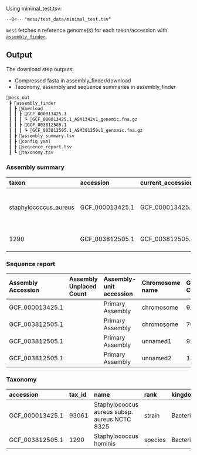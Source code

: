 

Using minimal_test.tsv:
``` title="minimal_test.tsv"
--8<-- "mess/test_data/minimal_test.tsv"
```

`mess` fetches n reference genome(s) for each taxon/accession with [`assembly_finder`](https://github.com/metagenlab/assembly_finder).

## Output

The download step outputs:

* Compressed fasta in assembly_finder/download
* Taxonomy, assembly and sequence summaries in assembly_finder

```sh hl_lines="3-8 10-11"
📂mess_out
 ┣ 📂assembly_finder
 ┃ ┣ 📂download
 ┃ ┃ ┣ 📂GCF_000013425.1
 ┃ ┃ ┃ ┗ 📜GCF_000013425.1_ASM1342v1_genomic.fna.gz
 ┃ ┃ ┣ 📂GCF_003812505.1
 ┃ ┃ ┃ ┗ 📜GCF_003812505.1_ASM381250v1_genomic.fna.gz
 ┃ ┣ 📜assembly_summary.tsv
 ┃ ┣ 📜config.yaml
 ┃ ┣ 📜sequence_report.tsv
 ┃ ┗ 📜taxonomy.tsv
```
### Assembly summary

| taxon                 | accession       | current_accession | paired_accession | source_database        | annotation_info.name                | annotation_info.provider | annotation_info.release_date | annotation_info.stats.gene_counts.non_coding | annotation_info.stats.gene_counts.protein_coding | annotation_info.stats.gene_counts.pseudogene | annotation_info.stats.gene_counts.total | assembly_level  | assembly_name | assembly_status | assembly_type | bioproject_accession | biosample.accession | biosample.bioprojects          | biosample.description.organism_name           | biosample.description.tax_id | biosample.description.title                                              | biosample.last_updated  | biosample.models | biosample.owner.name            | biosample.package | biosample.publication_date | biosample.status.status | biosample.status.when   | biosample.submission_date | paired_assembly.accession | paired_assembly.annotation_name                                       | paired_assembly.status | refseq_category       | release_date | submitter                                     | contig_l50 | contig_n50 | gc_count | gc_percent | number_of_component_sequences | number_of_contigs | number_of_scaffolds | scaffold_l50 | scaffold_n50 | total_number_of_chromosomes | total_sequence_length | total_ungapped_length | average_nucleotide_identity.best_ani_match.ani | average_nucleotide_identity.best_ani_match.assembly | average_nucleotide_identity.best_ani_match.assembly_coverage | average_nucleotide_identity.best_ani_match.category | average_nucleotide_identity.best_ani_match.organism_name | average_nucleotide_identity.best_ani_match.type_assembly_coverage | average_nucleotide_identity.category | average_nucleotide_identity.comment | average_nucleotide_identity.match_status | average_nucleotide_identity.submitted_ani_match.ani | average_nucleotide_identity.submitted_ani_match.assembly | average_nucleotide_identity.submitted_ani_match.assembly_coverage | average_nucleotide_identity.submitted_ani_match.category | average_nucleotide_identity.submitted_ani_match.organism_name | average_nucleotide_identity.submitted_ani_match.type_assembly_coverage | average_nucleotide_identity.submitted_organism | average_nucleotide_identity.submitted_species | average_nucleotide_identity.taxonomy_check_status | checkm_info.checkm_marker_set | checkm_info.checkm_marker_set_rank | checkm_info.checkm_species_tax_id | checkm_info.checkm_version | checkm_info.completeness | checkm_info.completeness_percentile | checkm_info.contamination | infraspecific_names.strain | organism_name                                 | tax_id | annotation_info.method                          | annotation_info.pipeline                           | annotation_info.software_version | assembly_method            | biosample.owner.contacts | sequencing_tech  | genome_coverage | path                                                                                                                       |
| :-------------------- | :-------------- | :---------------- | :--------------- | :--------------------- | :---------------------------------- | :----------------------- | :--------------------------- | :------------------------------------------- | :----------------------------------------------- | :------------------------------------------- | :-------------------------------------- | :-------------- | :------------ | :-------------- | :------------ | :------------------- | :------------------ | :----------------------------- | :-------------------------------------------- | :--------------------------- | :----------------------------------------------------------------------- | :---------------------- | :--------------- | :------------------------------ | :---------------- | :------------------------- | :---------------------- | :---------------------- | :------------------------ | :------------------------ | :-------------------------------------------------------------------- | :--------------------- | :-------------------- | :----------- | :-------------------------------------------- | :--------- | :--------- | :------- | :--------- | :---------------------------- | :---------------- | :------------------ | :----------- | :----------- | :-------------------------- | :-------------------- | :-------------------- | :--------------------------------------------- | :-------------------------------------------------- | :----------------------------------------------------------- | :-------------------------------------------------- | :------------------------------------------------------- | :---------------------------------------------------------------- | :----------------------------------- | :---------------------------------- | :--------------------------------------- | :-------------------------------------------------- | :------------------------------------------------------- | :---------------------------------------------------------------- | :------------------------------------------------------- | :------------------------------------------------------------ | :--------------------------------------------------------------------- | :--------------------------------------------- | :-------------------------------------------- | :------------------------------------------------ | :---------------------------- | :--------------------------------- | :-------------------------------- | :------------------------- | :----------------------- | :---------------------------------- | :------------------------ | :------------------------- | :-------------------------------------------- | :----- | :---------------------------------------------- | :------------------------------------------------- | :------------------------------- | :------------------------- | :----------------------- | :--------------- | :-------------- | :------------------------------------------------------------------------------------------------------------------------- |
| staphylococcus_aureus | GCF_000013425.1 | GCF_000013425.1   | GCA_000013425.1  | SOURCE_DATABASE_REFSEQ | Annotation submitted by NCBI RefSeq | NCBI RefSeq              | 2016-08-03                   | 75                                           | 2767                                             | 30                                           | 2872                                    | Complete Genome | ASM1342v1     | current         | haploid       | PRJNA237             | SAMN02604235        | [{'accession': 'PRJNA237'}]    | Staphylococcus aureus subsp. aureus NCTC 8325 | 93061                        | Sample from Staphylococcus aureus subsp. aureus NCTC 8325                | 2015-05-18T13:21:01.110 | ['Generic']      | NCBI                            | Generic.1.0       | 2014-01-30T15:13:19.920    | live                    | 2014-01-30T15:13:19.920 | 2014-01-30T15:13:19.920   | GCA_000013425.1           | Annotation submitted by University of Oklahoma Health Sciences Center | current                | reference genome      | 2006-02-13   | University of Oklahoma Health Sciences Center | 1          | 2821361    | 927332   | 33.0       | 1                             | 1                 | 1                   | 1            | 2821361      | 1                           | 2821361               | 2821361               | 99.94                                          | GCA_006094915.1                                     | 96.32                                                        | type                                                | Staphylococcus aureus                                    | 97.66                                                             | category_na                          | na                                  | species_match                            | 99.94                                               | GCA_006094915.1                                          | 96.32                                                             | type                                                     | Staphylococcus aureus                                         | 97.66                                                                  | Staphylococcus aureus subsp. aureus NCTC 8325  | Staphylococcus aureus                         | OK                                                | Staphylococcus aureus         | species                            | 1280                              | v1.2.2                     | 97.59                    | 19.567595                           | 0.39                      | NCTC 8325                  | Staphylococcus aureus subsp. aureus NCTC 8325 | 93061  | na                                              | na                                                 | na                               | na                         | na                       | na               | na              | test_bam_out/assembly_finder/download/GCF_000013425.1/GCF_000013425.1_ASM1342v1_genomic.fna.gz   |
| 1290                  | GCF_003812505.1 | GCF_003812505.1   | GCA_003812505.1  | SOURCE_DATABASE_REFSEQ | GCF_003812505.1-RS_2024_03_28       | NCBI RefSeq              | 2024-03-28                   | 85                                           | 2142                                             | 35                                           | 2262                                    | Complete Genome | ASM381250v1   | current         | haploid       | PRJNA231221          | SAMN10163251        | [{'accession': 'PRJNA231221'}] | Staphylococcus hominis                        | 1290                         | Pathogen: clinical or host-associated sample from Staphylococcus hominis | 2019-05-14T13:08:20.304 | ['Pathogen.cl']  | US Food and Drug Administration | Pathogen.cl.1.0   | 2018-10-02T00:00:00.000    | live                    | 2018-10-02T12:23:11.101 | 2018-10-02T12:23:11.100   | GCA_003812505.1           | NCBI Prokaryotic Genome Annotation Pipeline (PGAP)                    | current                | representative genome | 2018-11-21   | US Food and Drug Administration               | 1          | 2220494    | 713682   | 31.5       | 3                             | 3                 | 3                   | 1            | 2220494      | 3                           | 2257431               | 2257431               | 99.99                                          | GCA_900458635.1                                     | 98.99                                                        | type                                                | Staphylococcus hominis                                   | 99.01                                                             | category_na                          | na                                  | species_match                            | 99.99                                               | GCA_900458635.1                                          | 98.99                                                             | type                                                     | Staphylococcus hominis                                        | 99.01                                                                  | Staphylococcus hominis                         | Staphylococcus hominis                        | OK                                                | Staphylococcus hominis        | species                            | 1290                              | v1.2.2                     | 90.97                    | 47.945206                           | 2.63                      | FDAARGOS_575               | Staphylococcus hominis                        | 1290   | Best-placed reference protein set; GeneMarkS-2+ | NCBI Prokaryotic Genome Annotation Pipeline (PGAP) | 6.7                              | SMRT v. 2.3.0, HGAP v. 3.0 | [{}]                     | PacBio; Illumina | 19.6x           | test_bam_out/assembly_finder/download/GCF_003812505.1/GCF_003812505.1_ASM381250v1_genomic.fna.gz |

### Sequence report
| Assembly Accession | Assembly Unplaced Count | Assembly-unit accession | Chromosome name | GC Count | GC Percent | GenBank seq accession | Molecule type | Ordering | RefSeq seq accession | Role               | Seq length | UCSC style name | Unlocalized Count |
| :----------------- | :---------------------- | :---------------------- | :-------------- | :------- | :--------- | :-------------------- | :------------ | :------- | :------------------- | :----------------- | :--------- | :-------------- | :---------------- |
| GCF_000013425.1    |                         | Primary Assembly        | chromosome      | 927332   |            | CP000253.1            | Chromosome    |          | NC_007795.1          | assembled-molecule | 2821361    |                 |                   |
| GCF_003812505.1    |                         | Primary Assembly        | chromosome      | 702792   |            | CP033732.1            | Chromosome    |          | NZ_CP033732.1        | assembled-molecule | 2220494    |                 |                   |
| GCF_003812505.1    |                         | Primary Assembly        | unnamed1        | 9555     |            | CP033731.1            | Plasmid       |          | NZ_CP033731.1        | assembled-molecule | 32498      |                 |                   |
| GCF_003812505.1    |                         | Primary Assembly        | unnamed2        | 1335     |            | CP033733.1            | Plasmid       |          | NZ_CP033733.1        | assembled-molecule | 4439       |                 |                   |


### Taxonomy

| accession       | tax_id | name                                          | rank    | kingdom  | phylum    | class   | order      | family            | genus          | species                |
| :-------------- | :----- | :-------------------------------------------- | :------ | :------- | :-------- | :------ | :--------- | :---------------- | :------------- | :--------------------- |
| GCF_000013425.1 | 93061  | Staphylococcus aureus subsp. aureus NCTC 8325 | strain  | Bacteria | Bacillota | Bacilli | Bacillales | Staphylococcaceae | Staphylococcus | Staphylococcus aureus  |
| GCF_003812505.1 | 1290   | Staphylococcus hominis                        | species | Bacteria | Bacillota | Bacilli | Bacillales | Staphylococcaceae | Staphylococcus | Staphylococcus hominis |
